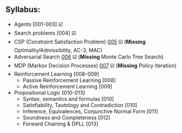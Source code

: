 ## Syllabus:

- Agents [001-003] ☑️
- Search problems [004] ☑️
- CSP (Constraint Satisfaction Problem) [005](https://drive.google.com/file/d/1CxuYOC1pvqN2q1_cm_PEkIsPPxsRiF7u/view?usp=classroom_web&authuser=0) ☑️ (**Missing** Optimality/Admissibility, AC-3, MAC)
- Adversarial Search [006](https://drive.google.com/file/d/15TVdjeX2rmzAqo8BgSTY2m4EqGlu3p1q/view?usp=classroom_web&authuser=0) ☑️ (**Missing** Monte Carlo Tree Search)
- MDP (Markov Decision Processes) [007](https://drive.google.com/file/d/1ssJfH4RSYqhF3v9rFrNfL6QyaQ1dw-HR/view?usp=classroom_web&authuser=0) ☑️ (**Missing** Policy Iteration)
- Reinforcement Learning [008-009]
	- Passive Reinforcement Learning [008]
	- Active Reinforcement Learning [009]
- Propositional Logic [010-013]
	- Syntax, semantics and formulas [010] 
	- Satisfiability, Tautology and Contradiction [010]
	- Inference, Equivalences, Conjunctive Normal Form [011]
	- Soundness and Completeness [012]
	- Forward Chaining & DPLL [013]



